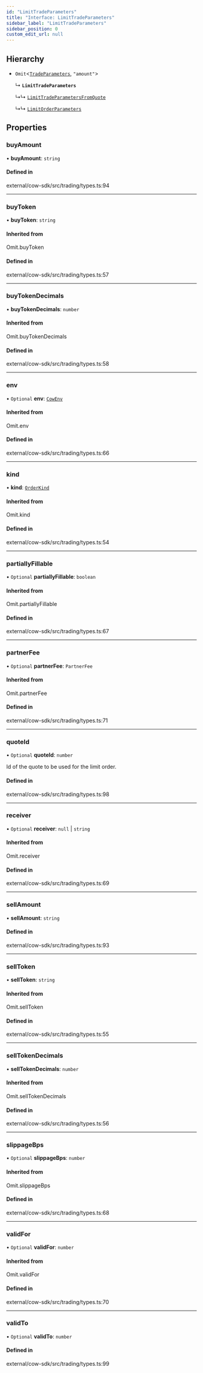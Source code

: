 ```yaml
---
id: "LimitTradeParameters"
title: "Interface: LimitTradeParameters"
sidebar_label: "LimitTradeParameters"
sidebar_position: 0
custom_edit_url: null
---
```


## Hierarchy

- `Omit`<[`TradeParameters`](TradeParameters.md), ``"amount"``\>

  ↳ **`LimitTradeParameters`**

  ↳↳ [`LimitTradeParametersFromQuote`](LimitTradeParametersFromQuote.md)

  ↳↳ [`LimitOrderParameters`](LimitOrderParameters.md)

## Properties

### buyAmount

• **buyAmount**: `string`

#### Defined in

external/cow-sdk/src/trading/types.ts:94

___

### buyToken

• **buyToken**: `string`

#### Inherited from

Omit.buyToken

#### Defined in

external/cow-sdk/src/trading/types.ts:57

___

### buyTokenDecimals

• **buyTokenDecimals**: `number`

#### Inherited from

Omit.buyTokenDecimals

#### Defined in

external/cow-sdk/src/trading/types.ts:58

___

### env

• `Optional` **env**: [`CowEnv`](../modules.md#cowenv)

#### Inherited from

Omit.env

#### Defined in

external/cow-sdk/src/trading/types.ts:66

___

### kind

• **kind**: [`OrderKind`](../enums/OrderKind.md)

#### Inherited from

Omit.kind

#### Defined in

external/cow-sdk/src/trading/types.ts:54

___

### partiallyFillable

• `Optional` **partiallyFillable**: `boolean`

#### Inherited from

Omit.partiallyFillable

#### Defined in

external/cow-sdk/src/trading/types.ts:67

___

### partnerFee

• `Optional` **partnerFee**: `PartnerFee`

#### Inherited from

Omit.partnerFee

#### Defined in

external/cow-sdk/src/trading/types.ts:71

___

### quoteId

• `Optional` **quoteId**: `number`

Id of the quote to be used for the limit order.

#### Defined in

external/cow-sdk/src/trading/types.ts:98

___

### receiver

• `Optional` **receiver**: ``null`` \| `string`

#### Inherited from

Omit.receiver

#### Defined in

external/cow-sdk/src/trading/types.ts:69

___

### sellAmount

• **sellAmount**: `string`

#### Defined in

external/cow-sdk/src/trading/types.ts:93

___

### sellToken

• **sellToken**: `string`

#### Inherited from

Omit.sellToken

#### Defined in

external/cow-sdk/src/trading/types.ts:55

___

### sellTokenDecimals

• **sellTokenDecimals**: `number`

#### Inherited from

Omit.sellTokenDecimals

#### Defined in

external/cow-sdk/src/trading/types.ts:56

___

### slippageBps

• `Optional` **slippageBps**: `number`

#### Inherited from

Omit.slippageBps

#### Defined in

external/cow-sdk/src/trading/types.ts:68

___

### validFor

• `Optional` **validFor**: `number`

#### Inherited from

Omit.validFor

#### Defined in

external/cow-sdk/src/trading/types.ts:70

___

### validTo

• `Optional` **validTo**: `number`

#### Defined in

external/cow-sdk/src/trading/types.ts:99
